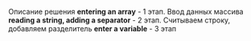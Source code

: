 Описание решения
**entering an array**  - 1 этап. Ввод данных массива
**reading a string, adding a separator** - 2 этап. Считываем строку, добавляем разделитель
**enter a variable** - 3 этап